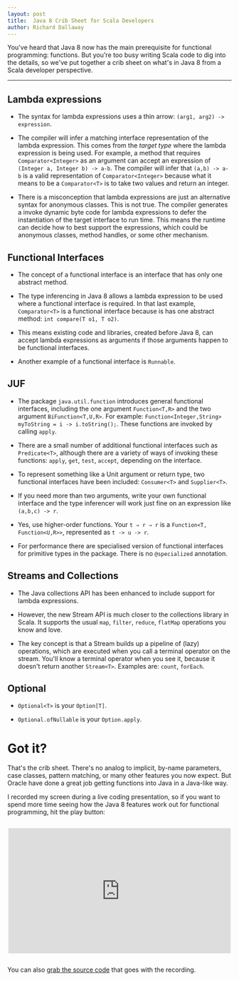 ```yaml
---
layout: post
title:  Java 8 Crib Sheet for Scala Developers
author: Richard Dallaway
---
```


You've heard that Java 8 now has the main prerequisite for functional programming: functions. But you're too busy writing Scala code to dig into the details, so we've put together a crib sheet on what's in Java 8 from a Scala developer perspective.

---

## Lambda expressions

 * The syntax for lambda expressions uses a thin arrow: `(arg1, arg2) -> expression`.

 * The compiler will infer a matching interface representation of the lambda expression. This comes from the _target type_ where the lambda expression is being used. For example, a method that requires `Comparator<Integer>` as an argument can accept an expression of `(Integer a, Integer b) -> a-b`. The compiler will infer that `(a,b) -> a-b` is a valid representation of `Comparator<Integer>` because what it means to be a `Comparator<T>` is to take two values and return an integer.

 * There is a misconception that lambda expressions are just an alternative syntax for anonymous classes.  This is not true.  The compiler generates a invoke dynamic byte code for lambda expressions to defer the instantiation of the target interface to run time.  This means the runtime can decide how to best support the expressions, which could be anonymous classes, method handles, or some other mechanism.

## Functional Interfaces

* The concept of a functional interface is an interface that has only one abstract method.

* The type inferencing in Java 8 allows a lambda expression to be used where a functional interface is required.  In that last example, `Comparator<T>` is a functional interface because is has one abstract method: `int compare(T o1, T o2)`.

* This means existing code and libraries, created before Java 8, can accept lambda expressions as arguments if those arguments happen to be functional interfaces.

* Another example of a functional interface is `Runnable`.

## JUF

 * The package `java.util.function` introduces general functional interfaces, including the one argument `Function<T,R>` and the two argument  `BiFunction<T,U,R>`. For example: `Function<Integer,String> myToString = i -> i.toString();`.  These functions are invoked by calling `apply`.

 * There are a small number of additional functional interfaces such as `Predicate<T>`, although there are a variety of ways of invoking these functions: `apply`, `get`, `test`, `accept`, depending on the interface.

 * To represent something like a Unit argument or return type, two functional interfaces have been included: `Consumer<T>` and `Supplier<T>`.

 * If you need more than two arguments, write your own functional interface and the type inferencer will work just fine on an expression like `(a,b,c) -> r`.

 * Yes, use higher-order functions. Your `t ⇒ r ⇒ r` is a `Function<T, Function<U,R>>`, represented as `t -> u -> r`.

 * For performance there are specialised version of functional interfaces for primitive types in the package. There is no `@specialized` annotation.

## Streams and Collections

 * The Java collections API has been enhanced to include support for lambda expressions.

 * However, the new Stream API is much closer to the collections library in Scala. It supports the usual `map`, `filter`, `reduce`, `flatMap` operations you know and love.

 * The key concept is that a Stream builds up a pipeline of (lazy) operations, which are executed when you call a terminal operator on the stream.  You'll know a terminal operator when you see it, because it doesn't return another `Stream<T>`. Examples are: `count`, `forEach`.

## Optional

 * `Optional<T>` is your `Option[T]`.

 * `Optional.ofNullable` is your `Option.apply`.

# Got it?

That's the crib sheet.  There's no analog to implicit, by-name parameters, case classes, pattern matching, or many other features you now expect. But Oracle have done a great job getting functions into Java in a Java-like way.

I recorded my screen during a live coding presentation, so if you want to spend more time seeing how the Java 8 features work out for functional programming, hit the play button:

<iframe src="http://player.vimeo.com/video/97419008"
        style="display: block; margin: 2em auto"
        width="500"
        height="281"
        frameborder="0"
        webkitallowfullscreen="webkitallowfullscreen"
        mozallowfullscreen="mozallowfullscreen"
        allowfullscreen="allowfullscreen">
</iframe>

You can also [grab the source code](https://bitbucket.org/d6y/java8) that goes with the recording.
